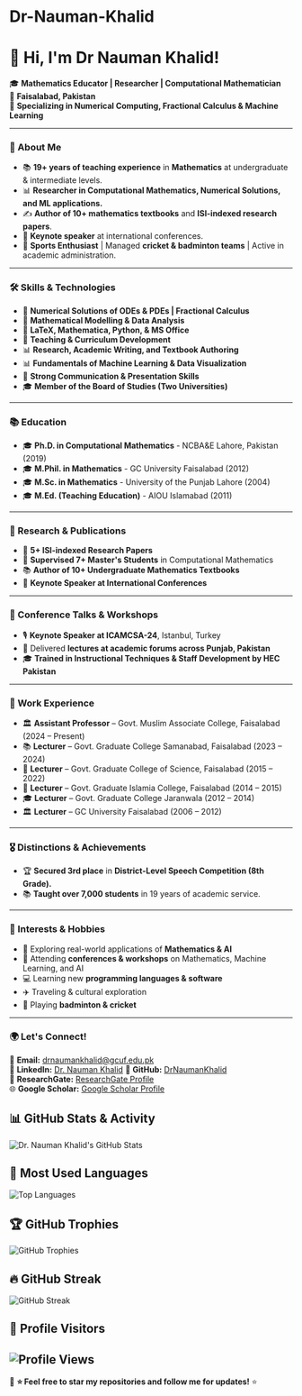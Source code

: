 # Dr-Nauman-Khalid
# 👋 Hi, I'm Dr Nauman Khalid!  

🎓 **Mathematics Educator | Researcher | Computational Mathematician**  
📍 **Faisalabad, Pakistan**  
🔬 **Specializing in Numerical Computing, Fractional Calculus & Machine Learning**  

---

### 🌟 About Me
- 📚 **19+ years of teaching experience** in **Mathematics** at undergraduate & intermediate levels.
- 📊 **Researcher in Computational Mathematics, Numerical Solutions, and ML applications.**
- ✍️ **Author of 10+ mathematics textbooks** and **ISI-indexed research papers**.
- 🎤 **Keynote speaker** at international conferences.
- 🏏 **Sports Enthusiast** | Managed **cricket & badminton teams** | Active in academic administration.

---

### 🛠️ Skills & Technologies
- 🔢 **Numerical Solutions of ODEs & PDEs | Fractional Calculus**
- 🎯 **Mathematical Modelling & Data Analysis**
- 📝 **LaTeX, Mathematica, Python, & MS Office**
- 🏫 **Teaching & Curriculum Development**
- 📊 **Research, Academic Writing, and Textbook Authoring**
- 📊 **Fundamentals of Machine Learning & Data Visualization**
- 🎤 **Strong Communication & Presentation Skills**
- 🎓 **Member of the Board of Studies (Two Universities)**

---

### 📚 Education
- 🎓 **Ph.D. in Computational Mathematics** - NCBA&E Lahore, Pakistan (2019)  
- 🎓 **M.Phil. in Mathematics** - GC University Faisalabad (2012)  
- 🎓 **M.Sc. in Mathematics** - University of the Punjab Lahore (2004)  
- 🎓 **M.Ed. (Teaching Education)** - AIOU Islamabad (2011)  

---

### 🔬 Research & Publications
- 📖 **5+ ISI-indexed Research Papers**  
- 📘 **Supervised 7+ Master's Students** in Computational Mathematics  
- 📚 **Author of 10+ Undergraduate Mathematics Textbooks**  
- 🎤 **Keynote Speaker at International Conferences**  

---

### 📢 Conference Talks & Workshops
- 🎙️ **Keynote Speaker at ICAMCSA-24**, Istanbul, Turkey  
- 🎤 Delivered **lectures at academic forums across Punjab, Pakistan**  
- 🎓 **Trained in Instructional Techniques & Staff Development by HEC Pakistan**  

---

### 📌 Work Experience
- 🏛 **Assistant Professor** – Govt. Muslim Associate College, Faisalabad (2024 – Present)  
- 📚 **Lecturer** – Govt. Graduate College Samanabad, Faisalabad (2023 – 2024)  
- 📘 **Lecturer** – Govt. Graduate College of Science, Faisalabad (2015 – 2022)  
- 🏫 **Lecturer** – Govt. Graduate Islamia College, Faisalabad (2014 – 2015)  
- 🎓 **Lecturer** – Govt. Graduate College Jaranwala (2012 – 2014)  
- 🏛 **Lecturer** – GC University Faisalabad (2006 – 2012)  

---

### 🎖️ Distinctions & Achievements
- 🏆 **Secured 3rd place** in **District-Level Speech Competition (8th Grade).**  
- 📚 **Taught over 7,000 students** in 19 years of academic service.  

---

### 📌 Interests & Hobbies
- 🧮 Exploring real-world applications of **Mathematics & AI**  
- 🎤 Attending **conferences & workshops** on Mathematics, Machine Learning, and AI  
- 💻 Learning new **programming languages & software**  
- ✈️ Traveling & cultural exploration  
- 🏸 Playing **badminton & cricket**  

---

### 🌍 Let's Connect!
📧 **Email:**  drnaumankhalid@gcuf.edu.pk  
💼 **LinkedIn:** [Dr. Nauman Khalid](http://linkedin.com/in/dr-nauman-khalid) 
📂 **GitHub:** [DrNaumanKhalid](https://github.com/DrNaumankhalid/Dr-Nauman-Khalid)  
📜 **ResearchGate:** [ResearchGate Profile](#)  
🌐 **Google Scholar:** [Google Scholar Profile](#)  


## 📊 GitHub Stats & Activity
![Dr. Nauman Khalid's GitHub Stats](https://github-readme-stats.vercel.app/api?username=DrNaumankhalid&show_icons=true&theme=radical)

## 📌 Most Used Languages
![Top Languages](https://github-readme-stats.vercel.app/api/top-langs/?username=DrNaumankhalid&layout=compact&theme=radical)

## 🏆 GitHub Trophies
![GitHub Trophies](https://github-profile-trophy.vercel.app/?username=DrNaumankhalid&theme=darkhub)

## 🔥 GitHub Streak
![GitHub Streak](https://streak-stats.demolab.com/?user=DrNaumankhalid&theme=radical)

## 🚀 Profile Visitors
![Profile Views](https://komarev.com/ghpvc/?username=DrNaumankhalid&color=brightgreen)
---

📌 **⭐ Feel free to star my repositories and follow me for updates!** ⭐  
